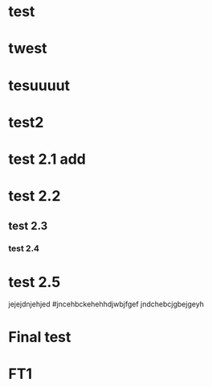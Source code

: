 # test
# twest
# tesuuuut
# test2
# test 2.1 add
# test 2.2
## test 2.3
### test 2.4
# test 2.5
jejejdnjehjed
#jncehbckehehhdjwbjfgef
jndchebcjgbejgeyh
# Final test
# FT1
